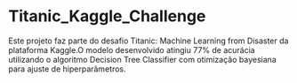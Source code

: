 # Titanic_Kaggle_Challenge

Este projeto faz parte do desafio Titanic: Machine Learning from Disaster da plataforma Kaggle.O modelo desenvolvido atingiu 77% de acurácia utilizando o algoritmo Decision Tree Classifier com otimização bayesiana para ajuste de hiperparâmetros.
